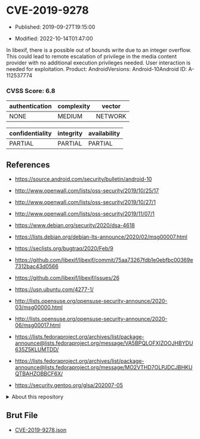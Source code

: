 # CVE-2019-9278

- Published: 2019-09-27T19:15:00

- Modified: 2022-10-14T01:47:00

In libexif, there is a possible out of bounds write due to an integer overflow. This could lead to remote escalation of privilege in the media content provider with no additional execution privileges needed. User interaction is needed for exploitation. Product: AndroidVersions: Android-10Android ID: A-112537774

### CVSS Score: **6.8**

| authentication | complexity | vector |
| --- | --- | --- |
| NONE | MEDIUM | NETWORK |

| confidentiality | integrity | availability |
| --- | --- | --- |
| PARTIAL | PARTIAL | PARTIAL |

## References

* https://source.android.com/security/bulletin/android-10

* http://www.openwall.com/lists/oss-security/2019/10/25/17

* http://www.openwall.com/lists/oss-security/2019/10/27/1

* http://www.openwall.com/lists/oss-security/2019/11/07/1

* https://www.debian.org/security/2020/dsa-4618

* https://lists.debian.org/debian-lts-announce/2020/02/msg00007.html

* https://seclists.org/bugtraq/2020/Feb/9

* https://github.com/libexif/libexif/commit/75aa73267fdb1e0ebfbc00369e7312bac43d0566

* https://github.com/libexif/libexif/issues/26

* https://usn.ubuntu.com/4277-1/

* http://lists.opensuse.org/opensuse-security-announce/2020-03/msg00000.html

* http://lists.opensuse.org/opensuse-security-announce/2020-06/msg00017.html

* https://lists.fedoraproject.org/archives/list/package-announce@lists.fedoraproject.org/message/VA5BPQLOFXIZOOJHBYDU635Z5KLUMTDD/

* https://lists.fedoraproject.org/archives/list/package-announce@lists.fedoraproject.org/message/MO2VTHD7OLPJDCJBHKUQTBAHZOBBCF6X/

* https://security.gentoo.org/glsa/202007-05

<details>
<summary>About this repository</summary> 

  This repository is part of the project [Live Hack CVE](https://github.com/Live-Hack-CVE). Main website can be found [www.live-hack.org](https://www.live-hack.org) 
  
  Made by [Sn0wAlice](https://github.com/Sn0wAlice) for the people that care about security and need to have a feed of the latest CVEs. Hope you enjoy it, don't forget to star the repo and follow me on [Twitter](https://twitter.com/Sn0wAlice) and [Github](https://github.com/Sn0wAlice). And that is my [personnal website](https://www.alice-snow.me/)

  - [Home Page](https://github.com/Live-Hack-CVE)
  - [Framework](https://github.com/Live-Hack-CVE/cve-framework)
  - [CVE database](https://github.com/Live-Hack-CVE/full_database)
  - [Changelog](https://github.com/Live-Hack-CVE/Changelog)
</details>

## Brut File

* [CVE-2019-9278.json](https://raw.githubusercontent.com/Live-Hack-CVE/full_database/main/cves/2019/CVE-2019-9278.json)

